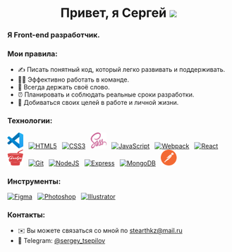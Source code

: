 <h1 align="center">Привет, я Сергей <img src="https://github.com/blackcater/blackcater/raw/main/images/Hi.gif" height="32" /></h1>

### Я Front-end разработчик.

### Мои правила:
* ✍ Писать понятный код, который легко развивать и поддерживать.
* 👨‍💻 Эффективно работать в команде.
* 💪 Всегда держать своё слово.
* ⏰ Планировать и соблюдать реальные сроки разработки.
* 🎯 Добиваться своих целей в работе и личной жизни.

### Технологии:
<a href="https://code.visualstudio.com/"><img src="./images/vscode.svg" width="36" height="36" alt="Visual Studio Code" /></a>
&nbsp;
<a href="https://developer.mozilla.org/en-US/docs/Glossary/HTML5"><img src="https://raw.githubusercontent.com/danielcranney/readme-generator/main/public/icons/skills/html5-colored.svg" width="36" height="36" alt="HTML5" /></a>
&nbsp;
<a href="https://www.w3.org/TR/CSS/#css"><img src="https://raw.githubusercontent.com/danielcranney/readme-generator/main/public/icons/skills/css3-colored.svg" width="36" height="36" alt="CSS3" /></a>
&nbsp;
<a href="https://sass-lang.com/"><img src="./images/sass.svg" width="36" height="36" alt="Sass" /></a>
&nbsp;
<a href="https://developer.mozilla.org/en-US/docs/Web/JavaScript"><img src="https://raw.githubusercontent.com/danielcranney/readme-generator/main/public/icons/skills/javascript-colored.svg" width="36" height="36" alt="JavaScript" /></a>
&nbsp;
<a href="https://webpack.js.org/"><img src="https://raw.githubusercontent.com/danielcranney/readme-generator/main/public/icons/skills/webpack-colored.svg" width="36" height="36" alt="Webpack" /></a>
&nbsp;
<a href="https://reactjs.org/"><img src="https://raw.githubusercontent.com/danielcranney/readme-generator/main/public/icons/skills/react-colored.svg" width="36" height="36" alt="React" /></a>
&nbsp;
<a href="https://gulpjs.com/"><img src="./images/gulp.svg" width="36" height="36" alt="Gulp" /></a>
&nbsp;
<a href="https://git-scm.com/"><img src="https://git-scm.com/images/logos/downloads/Git-Icon-1788C.svg" width="36" height="36" alt="Git" /></a>
&nbsp;
<a href="https://nodejs.org/en/"><img src="https://raw.githubusercontent.com/danielcranney/readme-generator/main/public/icons/skills/nodejs-colored.svg" width="36" height="36" alt="NodeJS" /></a>
&nbsp;
<a href="https://expressjs.com/"><img src="https://raw.githubusercontent.com/danielcranney/readme-generator/main/public/icons/skills/express-colored.svg" width="36" height="36" alt="Express" /></a>
&nbsp;
<a href="https://www.mongodb.com/"><img src="https://raw.githubusercontent.com/danielcranney/readme-generator/main/public/icons/skills/mongodb-colored.svg" width="36" height="36" alt="MongoDB" /></a>
&nbsp;
<a href="https://www.postman.com/"><img src="./images/postman.svg" width="36" height="36" alt="Postman" /></a>

### Инструменты:
<a href="https://www.figma.com/"><img src="https://raw.githubusercontent.com/danielcranney/readme-generator/main/public/icons/skills/figma-colored.svg" width="36" height="36" alt="Figma" /></a>
&nbsp;
<a href="https://www.adobe.com/ru/products/photoshop.html"><img src="https://raw.githubusercontent.com/danielcranney/readme-generator/main/public/icons/skills/photoshop-colored.svg" width="36" height="36" alt="Photoshop" /></a>
&nbsp;
<a href="https://www.adobe.com/ru/products/illustrator.html"><img src="https://raw.githubusercontent.com/danielcranney/readme-generator/main/public/icons/skills/illustrator-colored.svg" width="36" height="36" alt="Illustrator" /></a>

### Контакты:
* ✉️ Вы можете связаться со мной по [stearthkz@mail.ru](mailto:stearthkz@mail.ru)
* 🔗 Telegram: [@sergey_tsepilov](https://t.me/sergey_tsepilov)

<!--
**stearthkz/stearthkz** is a ✨ _special_ ✨ repository because its `README.md` (this file) appears on your GitHub profile.

Here are some ideas to get you started:

- 🔭 I’m currently working on ...
- 🌱 I’m currently learning ...
- 👯 I’m looking to collaborate on ...
- 🤔 I’m looking for help with ...
- 💬 Ask me about ...
- 📫 How to reach me: ...
- 😄 Pronouns: ...
- ⚡ Fun fact: ...
-->
